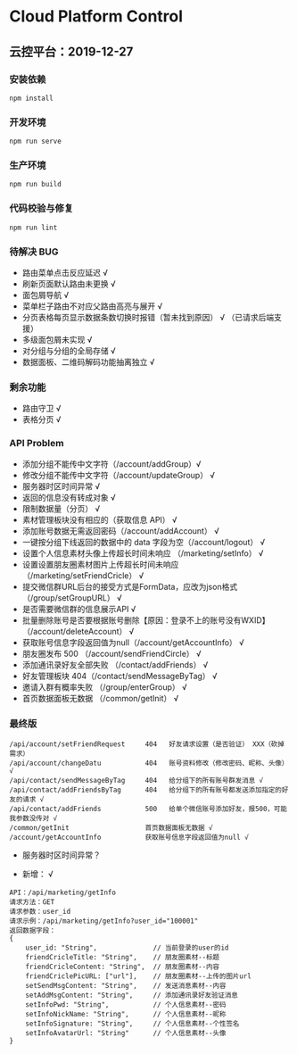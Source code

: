 # Cloud Platform Control

## 云控平台：2019-12-27

### 安装依赖

```install
npm install
```

### 开发环境

```serve
npm run serve
```

### 生产环境

```build
npm run build
```

### 代码校验与修复

```lint
npm run lint
```

### 待解决 BUG

- 路由菜单点击反应延迟 √
- 刷新页面默认路由未更换 √
- 面包屑导航 √
- 菜单栏子路由不对应父路由高亮与展开 √
- 分页表格每页显示数据条数切换时报错（暂未找到原因） √ （已请求后端支援）
- 多级面包屑未实现 √
- 对分组与分组的全局存储 √
- 数据面板、二维码解码功能抽离独立 √

### 剩余功能

- 路由守卫 √
- 表格分页 √

### API Problem

- 添加分组不能传中文字符（/account/addGroup）√
- 修改分组不能传中文字符（/account/updateGroup） √
- 服务器时区时间异常 √
- 返回的信息没有转成对象 √
- 限制数据量（分页） √
- 素材管理板块没有相应的（获取信息 API） √
- 添加账号数据无需返回密码（/account/addAccount） √
- 一键按分组下线返回的数据中的 data 字段为空（/account/logout） √
- 设置个人信息素材头像上传超长时间未响应 （/marketing/setInfo） √
- 设置设置朋友圈素材图片上传超长时间未响应 （/marketing/setFriendCricle） √
- 提交微信群URL后台的接受方式是FormData，应改为json格式（/group/setGroupURL） √
- 是否需要微信群的信息展示API √
- 批量删除账号是否要根据账号删除【原因：登录不上的账号没有WXID】 （/account/deleteAccount） √
- 获取账号信息字段返回值为null（/account/getAccountInfo） √
- 朋友圈发布 500 （/account/sendFriendCircle） √
- 添加通讯录好友全部失败 （/contact/addFriends） √
- 好友管理板块 404（/contact/sendMessageByTag） √
- 邀请入群有概率失败 （/group/enterGroup） √
- 首页数据面板无数据 （/common/getInit） √



### 最终版

```API
/api/account/setFriendRequest     404	好友请求设置（是否验证） XXX（砍掉需求）
/api/account/changeDatu           404	账号资料修改（修改密码、昵称、头像） √
/api/contact/sendMessageByTag     404	给分组下的所有账号群发消息 √
/api/contact/addFriendsByTag      404	给分组下的所有账号都发送添加指定的好友的请求 √
/api/contact/addFriends           500	给单个微信账号添加好友，报500，可能我参数没传对 √
/common/getInit                   首页数据面板无数据 √
/account/getAccountInfo           获取账号信息字段返回值为null √
```
- 服务器时区时间异常？

- 新增： √
```API
API：/api/marketing/getInfo
请求方法：GET
请求参数：user_id
请求示例：/api/marketing/getInfo?user_id="100001"
返回数据字段：
{
    user_id: "String",              // 当前登录的user的id
    friendCricleTitle: "String",    // 朋友圈素材--标题
    friendCricleContent: "String",  // 朋友圈素材--内容
    friendCriclePicURL: ["url"],    // 朋友圈素材--上传的图片url
    setSendMsgContent: "String",    // 发送消息素材--内容
    setAddMsgContent: "String",     // 添加通讯录好友验证消息
    setInfoPwd: "String",           // 个人信息素材--密码
    setInfoNickName: "String",      // 个人信息素材--昵称
    setInfoSignature: "String",     // 个人信息素材--个性签名
    setInfoAvatarUrl: "String"      // 个人信息素材--头像
}
```
